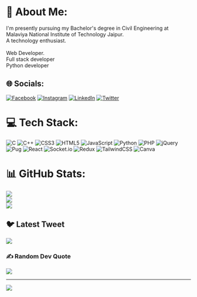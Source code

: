 # 💫 About Me:
I'm presently pursuing my Bachelor's degree in Civil Engineering at Malaviya National Institute of Technology Jaipur.<br>A technology enthusiast.<br><br>Web Developer.<br>Full stack developer<br>Python developer<br>


## 🌐 Socials:
[![Facebook](https://img.shields.io/badge/Facebook-%231877F2.svg?logo=Facebook&logoColor=white)](https://facebook.com/rohsikdnan) [![Instagram](https://img.shields.io/badge/Instagram-%23E4405F.svg?logo=Instagram&logoColor=white)](https://instagram.com/rohsikdnan7) [![LinkedIn](https://img.shields.io/badge/LinkedIn-%230077B5.svg?logo=linkedin&logoColor=white)](https://linkedin.com/in/rohsikdnan) [![Twitter](https://img.shields.io/badge/Twitter-%231DA1F2.svg?logo=Twitter&logoColor=white)](https://twitter.com/rohsikdnan) 

# 💻 Tech Stack:
![C](https://img.shields.io/badge/c-%2300599C.svg?style=plastic&logo=c&logoColor=white) ![C++](https://img.shields.io/badge/c++-%2300599C.svg?style=plastic&logo=c%2B%2B&logoColor=white) ![CSS3](https://img.shields.io/badge/css3-%231572B6.svg?style=plastic&logo=css3&logoColor=white) ![HTML5](https://img.shields.io/badge/html5-%23E34F26.svg?style=plastic&logo=html5&logoColor=white) ![JavaScript](https://img.shields.io/badge/javascript-%23323330.svg?style=plastic&logo=javascript&logoColor=%23F7DF1E) ![Python](https://img.shields.io/badge/python-3670A0?style=plastic&logo=python&logoColor=ffdd54) ![PHP](https://img.shields.io/badge/php-%23777BB4.svg?style=plastic&logo=php&logoColor=white) ![jQuery](https://img.shields.io/badge/jquery-%230769AD.svg?style=plastic&logo=jquery&logoColor=white) ![Pug](https://img.shields.io/badge/Pug-FFF?style=plastic&logo=pug&logoColor=A86454) ![React](https://img.shields.io/badge/react-%2320232a.svg?style=plastic&logo=react&logoColor=%2361DAFB) ![Socket.io](https://img.shields.io/badge/Socket.io-black?style=plastic&logo=socket.io&badgeColor=010101) ![Redux](https://img.shields.io/badge/redux-%23593d88.svg?style=plastic&logo=redux&logoColor=white) ![TailwindCSS](https://img.shields.io/badge/tailwindcss-%2338B2AC.svg?style=plastic&logo=tailwind-css&logoColor=white) ![Canva](https://img.shields.io/badge/Canva-%2300C4CC.svg?style=plastic&logo=Canva&logoColor=white)
# 📊 GitHub Stats:
![](https://github-readme-stats.vercel.app/api?username=rohsikdnan&theme=dark&hide_border=false&include_all_commits=false&count_private=false)<br/>
![](https://github-readme-streak-stats.herokuapp.com/?user=rohsikdnan&theme=dark&hide_border=false)<br/>
![](https://github-readme-stats.vercel.app/api/top-langs/?username=rohsikdnan&theme=dark&hide_border=false&include_all_commits=false&count_private=false&layout=compact)

## 🐦 Latest Tweet
[![](https://gtce.itsvg.in/api?username=rohsikdnan)](https://github.com/VishwaGauravIn/github-twitter-card-embed)

### ✍️ Random Dev Quote
![](https://quotes-github-readme.vercel.app/api?type=horizontal&theme=radical)

---
[![](https://visitcount.itsvg.in/api?id=rohsikdnan&icon=0&color=0)](https://visitcount.itsvg.in)

<!-- Proudly created with GPRM ( https://gprm.itsvg.in ) -->



